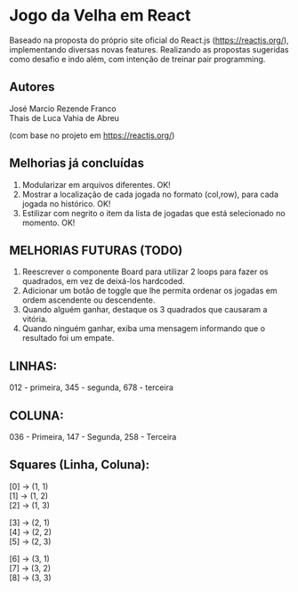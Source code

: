 # Jogo da Velha em React

Baseado na proposta do próprio site oficial do React.js (https://reactjs.org/), implementando diversas novas features.
Realizando as propostas sugeridas como desafio e indo além, com intenção de treinar pair programming.

## Autores

José Marcio Rezende Franco\
Thais de Luca Vahia de Abreu

(com base no projeto em https://reactjs.org/)

## Melhorias já concluídas
1. Modularizar em arquivos diferentes. OK!
2. Mostrar a localização de cada jogada no formato (col,row), para cada jogada no histórico. OK!
3. Estilizar com negrito o item da lista de jogadas que está selecionado no momento. OK!

## MELHORIAS FUTURAS (TODO)
1. Reescrever o componente Board para utilizar 2 loops para fazer os quadrados, em vez de deixá-los hardcoded.
2. Adicionar um botão de toggle que lhe permita ordenar os jogadas em ordem ascendente ou descendente.
3. Quando alguém ganhar, destaque os 3 quadrados que causaram a vitória.
4. Quando ninguém ganhar, exiba uma mensagem informando que o resultado foi um empate.

## LINHAS:

012 - primeira, 345 - segunda, 678 - terceira

## COLUNA:

036 - Primeira, 147 - Segunda, 258 - Terceira

## Squares (Linha, Coluna):

[0] -> (1, 1)\
[1] -> (1, 2)\
[2] -> (1, 3)

[3] -> (2, 1)\
[4] -> (2, 2)\
[5] -> (2, 3)

[6] -> (3, 1)\
[7] -> (3, 2)\
[8] -> (3, 3)
